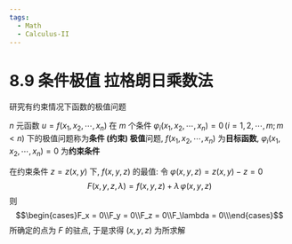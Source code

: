 ```yaml
---
tags:
  - Math
  - Calculus-II
---
```

8.9 条件极值 拉格朗日乘数法
===
研究有约束情况下函数的极值问题

$n$ 元函数 $u=f(x_1,x_2,\cdots,x_n)$ 在 $m$ 个条件 $\varphi_i(x_1,x_2,\cdots,x_n) = 0\,(i=1,2,\cdots,m;m<n)$ 下的极值问题称为**条件 (约束) 极值**问题, $f(x_1,x_2,\cdots,x_n)$ 为**目标函数**, $\varphi_i(x_1,x_2,\cdots,x_n) = 0$ 为**约束条件**


在约束条件 $z = z(x,y)$ 下, $f(x,y,z)$ 的最值:
令 $\varphi(x,y,z) = z(x,y) - z  =0$
$$F(x,y,z,\lambda) = f(x,y,z) + \lambda\,\varphi(x,y,z)$$
则 $$\begin{cases}F_x = 0\\F_y = 0\\F_z = 0\\F_\lambda = 0\\\end{cases}$$
所确定的点为 $F$ 的驻点, 于是求得 $(x,y,z)$ 为所求解